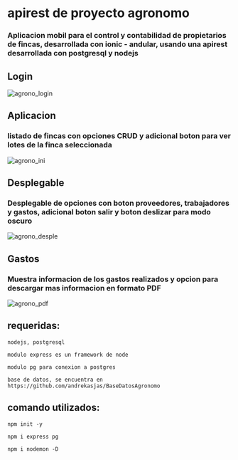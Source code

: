 # apirest de proyecto agronomo
### Aplicacion mobil para el control y contabilidad de propietarios de fincas, desarrollada con ionic - andular, usando una apirest desarrollada con postgresql y nodejs 
## Login
![agrono_login](https://user-images.githubusercontent.com/62920120/143484676-14aad842-b57a-4460-bd78-37dfa1f5bd85.png)
## Aplicacion
### listado de fincas con opciones CRUD y adicional boton para ver lotes de la finca seleccionada
![agrono_ini](https://user-images.githubusercontent.com/62920120/143484813-26244b4e-e420-45f4-9be7-15e1bc182b50.png)
## Desplegable
### Desplegable de opciones con boton proveedores, trabajadores y gastos, adicional boton salir y boton deslizar para modo oscuro
![agrono_desple](https://user-images.githubusercontent.com/62920120/143485083-cda8dc33-eaee-43cf-b4ff-9fc28d295c8b.png)
## Gastos
### Muestra informacion de los gastos realizados y opcion para descargar mas informacion en formato PDF
![agrono_pdf](https://user-images.githubusercontent.com/62920120/143485686-d40e2ca5-a378-45fe-82b0-4f9357d03941.png)
## requeridas:
```
nodejs, postgresql 
```
```
modulo express es un framework de node
```
```
modulo pg para conexion a postgres
```
```
base de datos, se encuentra en https://github.com/andrekasjas/BaseDatosAgronomo
```
## comando utilizados:
```
npm init -y
```
```
npm i express pg
```
```
npm i nodemon -D
